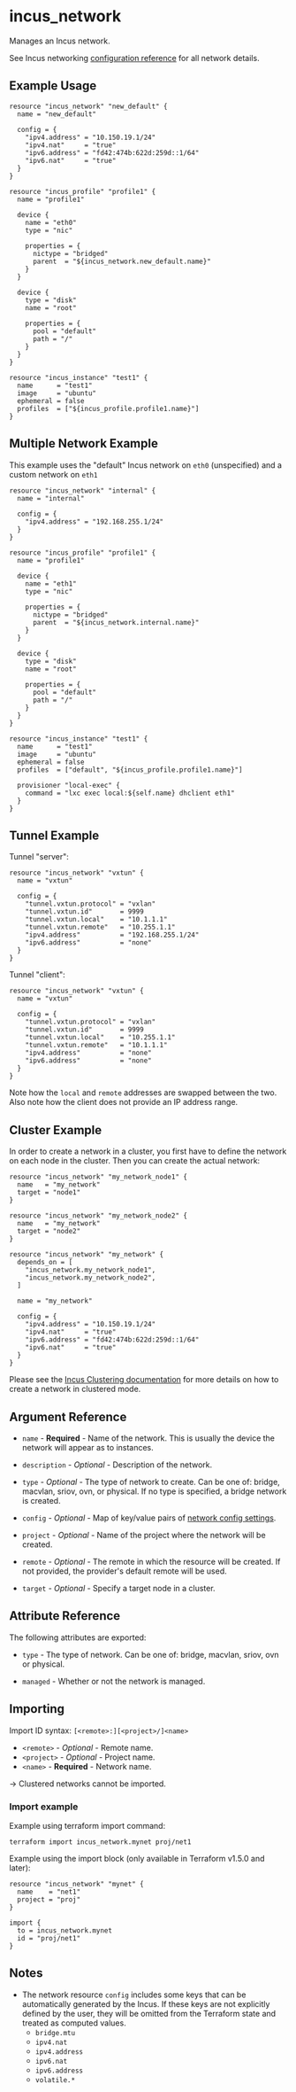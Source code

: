 # incus_network

Manages an Incus network.

See Incus networking [configuration reference](https://linuxcontainers.org/incus/docs/main/explanation/networks/)
for all network details.

## Example Usage

```hcl
resource "incus_network" "new_default" {
  name = "new_default"

  config = {
    "ipv4.address" = "10.150.19.1/24"
    "ipv4.nat"     = "true"
    "ipv6.address" = "fd42:474b:622d:259d::1/64"
    "ipv6.nat"     = "true"
  }
}

resource "incus_profile" "profile1" {
  name = "profile1"

  device {
    name = "eth0"
    type = "nic"

    properties = {
      nictype = "bridged"
      parent  = "${incus_network.new_default.name}"
    }
  }

  device {
    type = "disk"
    name = "root"

    properties = {
      pool = "default"
      path = "/"
    }
  }
}

resource "incus_instance" "test1" {
  name      = "test1"
  image     = "ubuntu"
  ephemeral = false
  profiles  = ["${incus_profile.profile1.name}"]
}
```

## Multiple Network Example

This example uses the "default" Incus network on `eth0` (unspecified) and a
custom network on `eth1`

```hcl
resource "incus_network" "internal" {
  name = "internal"

  config = {
    "ipv4.address" = "192.168.255.1/24"
  }
}

resource "incus_profile" "profile1" {
  name = "profile1"

  device {
    name = "eth1"
    type = "nic"

    properties = {
      nictype = "bridged"
      parent  = "${incus_network.internal.name}"
    }
  }

  device {
    type = "disk"
    name = "root"

    properties = {
      pool = "default"
      path = "/"
    }
  }
}

resource "incus_instance" "test1" {
  name      = "test1"
  image     = "ubuntu"
  ephemeral = false
  profiles  = ["default", "${incus_profile.profile1.name}"]

  provisioner "local-exec" {
    command = "lxc exec local:${self.name} dhclient eth1"
  }
}
```

## Tunnel Example

Tunnel "server":

```hcl
resource "incus_network" "vxtun" {
  name = "vxtun"

  config = {
    "tunnel.vxtun.protocol" = "vxlan"
    "tunnel.vxtun.id"       = 9999
    "tunnel.vxtun.local"    = "10.1.1.1"
    "tunnel.vxtun.remote"   = "10.255.1.1"
    "ipv4.address"          = "192.168.255.1/24"
    "ipv6.address"          = "none"
  }
}
```

Tunnel "client":

```hcl
resource "incus_network" "vxtun" {
  name = "vxtun"

  config = {
    "tunnel.vxtun.protocol" = "vxlan"
    "tunnel.vxtun.id"       = 9999
    "tunnel.vxtun.local"    = "10.255.1.1"
    "tunnel.vxtun.remote"   = "10.1.1.1"
    "ipv4.address"          = "none"
    "ipv6.address"          = "none"
  }
}
```

Note how the `local` and `remote` addresses are swapped between the two.
Also note how the client does not provide an IP address range.

## Cluster Example

In order to create a network in a cluster, you first have to
define the network on each node in the cluster. Then you can create
the actual network:

```hcl
resource "incus_network" "my_network_node1" {
  name   = "my_network"
  target = "node1"
}

resource "incus_network" "my_network_node2" {
  name   = "my_network"
  target = "node2"
}

resource "incus_network" "my_network" {
  depends_on = [
    "incus_network.my_network_node1",
    "incus_network.my_network_node2",
  ]

  name = "my_network"

  config = {
    "ipv4.address" = "10.150.19.1/24"
    "ipv4.nat"     = "true"
    "ipv6.address" = "fd42:474b:622d:259d::1/64"
    "ipv6.nat"     = "true"
  }
}
```

Please see the [Incus Clustering documentation](https://linuxcontainers.org/incus/docs/main/howto/cluster_config_networks/)
for more details on how to create a network in clustered mode.


## Argument Reference

* `name` - **Required** - Name of the network. This is usually the device the
	network will appear as to instances.

* `description` - *Optional* - Description of the network.

* `type` - *Optional* - The type of network to create. Can be one of: bridge,
  macvlan, sriov, ovn, or physical. If no type is specified, a bridge network
  is created.

* `config` - *Optional* - Map of key/value pairs of
	[network config settings](https://linuxcontainers.org/incus/docs/main/networks/).

* `project` - *Optional* - Name of the project where the network will be created.

* `remote` - *Optional* - The remote in which the resource will be created. If
	not provided, the provider's default remote will be used.

* `target` - *Optional* - Specify a target node in a cluster.

## Attribute Reference

The following attributes are exported:

* `type` - The type of network. Can be one of: bridge, macvlan, sriov, ovn or
  physical.

* `managed` - Whether or not the network is managed.

## Importing

Import ID syntax: `[<remote>:][<project>/]<name>`

* `<remote>` - *Optional* - Remote name.
* `<project>` - *Optional* - Project name.
* `<name>` - **Required** - Network name.

-> Clustered networks cannot be imported.

### Import example

Example using terraform import command:

```shell
terraform import incus_network.mynet proj/net1
```

Example using the import block (only available in Terraform v1.5.0 and later):

```hcl
resource "incus_network" "mynet" {
  name    = "net1"
  project = "proj"
}

import {
  to = incus_network.mynet
  id = "proj/net1"
}
```

## Notes

* The network resource `config` includes some keys that can be automatically generated by the Incus.
  If these keys are not explicitly defined by the user, they will be omitted from the Terraform
  state and treated as computed values.
    - `bridge.mtu`
    - `ipv4.nat`
    - `ipv4.address`
    - `ipv6.nat`
    - `ipv6.address`
    - `volatile.*`
